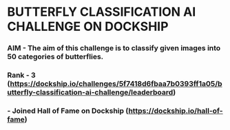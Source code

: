 # BUTTERFLY CLASSIFICATION AI CHALLENGE ON DOCKSHIP

### AIM - The aim of this challenge is to classify given images into 50 categories of butterflies.

### Rank - 3 (https://dockship.io/challenges/5f7418d6fbaa7b0393ff1a05/butterfly-classification-ai-challenge/leaderboard)
###      - Joined Hall of Fame on Dockship (https://dockship.io/hall-of-fame)
